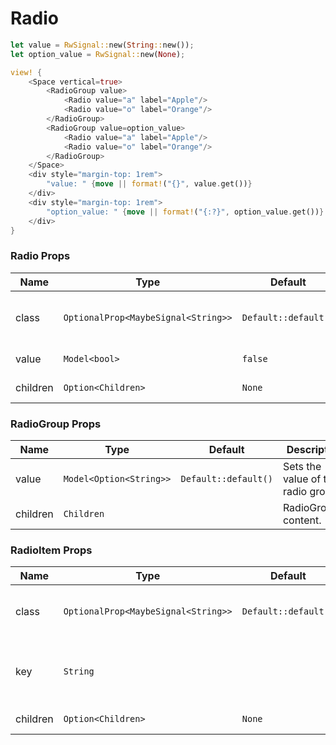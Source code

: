 # Radio

```rust demo
let value = RwSignal::new(String::new());
let option_value = RwSignal::new(None);

view! {
    <Space vertical=true>
        <RadioGroup value>
            <Radio value="a" label="Apple"/>
            <Radio value="o" label="Orange"/>
        </RadioGroup>
        <RadioGroup value=option_value>
            <Radio value="a" label="Apple"/>
            <Radio value="o" label="Orange"/>
        </RadioGroup>
    </Space>
    <div style="margin-top: 1rem">
        "value: " {move || format!("{}", value.get())}
    </div>
    <div style="margin-top: 1rem">
        "option_value: " {move || format!("{:?}", option_value.get())}
    </div>
}
```

### Radio Props

| Name     | Type                                | Default              | Description                              |
| -------- | ----------------------------------- | -------------------- | ---------------------------------------- |
| class    | `OptionalProp<MaybeSignal<String>>` | `Default::default()` | Addtional classes for the radio element. |
| value    | `Model<bool>`                       | `false`              | Checked value.                           |
| children | `Option<Children>`                  | `None`               | Radio's content.                         |

### RadioGroup Props

| Name     | Type                    | Default              | Description                        |
| -------- | ----------------------- | -------------------- | ---------------------------------- |
| value    | `Model<Option<String>>` | `Default::default()` | Sets the value of the radio group. |
| children | `Children`              |                      | RadioGroup's content.              |

### RadioItem Props

| Name | Type | Default | Description |
| --- | --- | --- | --- |
| class | `OptionalProp<MaybeSignal<String>>` | `Default::default()` | Addtional classes for the radio element. |
| key | `String` |  | The key of the radio to be used in a radio group. |
| children | `Option<Children>` | `None` | Radio's content. |
